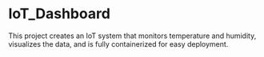 # IoT_Dashboard
 This project creates an IoT system that monitors temperature and humidity, visualizes the data, and is fully containerized for easy deployment.
